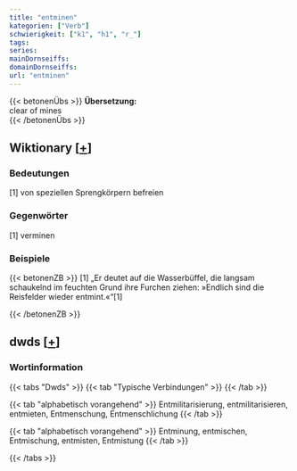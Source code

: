 ```yaml
---
title: "entminen"
kategorien: ["Verb"]
schwierigkeit: ["k1", "h1", "r_"]
tags:
series:
mainDornseiffs:
domainDornseiffs:
url: "entminen"
---
```


{{< betonenÜbs >}}
**Übersetzung:**  
clear of mines  
{{< /betonenÜbs >}}

## Wiktionary [[+](https://de.wiktionary.org/wiki/entminen)]

### Bedeutungen
[1] von speziellen Sprengkörpern befreien  

### Gegenwörter
[1] verminen  

### Beispiele
{{< betonenZB >}}
[1] „Er deutet auf die Wasserbüffel, die langsam schaukelnd im feuchten Grund ihre Furchen ziehen: »Endlich sind die Reisfelder wieder entmint.«“[1]  

{{< /betonenZB >}}


## dwds [[+](https://www.dwds.de/wb/entminen)]

### Wortinformation
{{< tabs "Dwds" >}}
{{< tab "Typische Verbindungen" >}}
{{< /tab >}}

{{< tab "alphabetisch vorangehend" >}}
Entmilitarisierung, entmilitarisieren, entmieten, Entmenschung, Entmenschlichung
{{< /tab >}}

{{< tab "alphabetisch vorangehend" >}}
Entminung, entmischen, Entmischung, entmisten, Entmistung
{{< /tab >}}

{{< /tabs >}}

